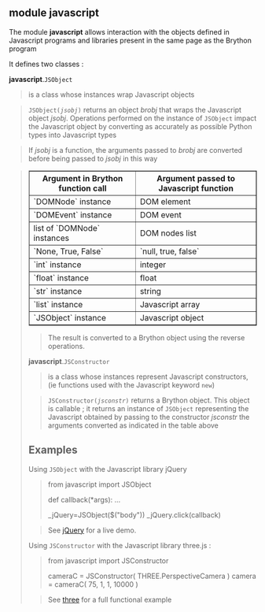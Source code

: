 module **javascript**
---------------------

The module **javascript** allows interaction with the objects defined in Javascript programs and libraries present in the same page as the Brython program

It defines two classes :

**javascript**.`JSObject`
>  is a class whose instances wrap Javascript objects

> <code>JSObject(_jsobj_)</code> returns an object *brobj* that wraps the Javascript object *jsobj*. Operations performed on the instance of `JSObject` impact the Javascript object by converting as accurately as possible Python types into Javascript types

> If *jsobj* is a function, the arguments passed to *brobj* are converted before being passed to *jsobj* in this way

> <table border='1'>
<tr><th>Argument in Brython function call</th><th>Argument passed to Javascript function</th></tr>
<tr><td>`DOMNode` instance</td><td>DOM element</td></tr>
<tr><td>`DOMEvent` instance</td><td>DOM event</td></tr>
<tr><td>list of `DOMNode` instances</td><td>DOM nodes list</td></tr>
<tr><td>`None, True, False`</td><td>`null, true, false`</td></tr>
<tr><td>`int` instance</td><td>integer</td></tr>
<tr><td>`float` instance</td><td>float</td></tr>
<tr><td>`str` instance</td><td>string</td></tr>
<tr><td>`list` instance</td><td>Javascript array</td></tr>
<tr><td>`JSObject` instance</td><td>Javascript object</td></tr>
</table>

> The result is converted to a Brython object using the reverse operations.

**javascript**.`JSConstructor`
> is a class whose instances represent Javascript constructors, (ie functions used with the Javascript keyword `new`)

> <code>JSConstructor(_jsconstr_)</code> returns a Brython object. This object is callable ; it returns an instance of `JSObject` representing the Javascript obtained by passing to the constructor *jsconstr* the arguments converted as indicated in the table above

Examples
--------
Using `JSObject` with the Javascript library jQuery

>    from javascript import JSObject
>
>    def callback(*args):
>        ...
>
>    _jQuery=JSObject($("body"))
>    _jQuery.click(callback)

> See [jQuery](../../gallery/jsobject_example.html) for a live demo.


Using `JSConstructor` with the Javascript library three.js :

>    from javascript import JSConstructor
>    
>    cameraC = JSConstructor( THREE.PerspectiveCamera )
>    camera = cameraC( 75, 1, 1, 10000 )

> See [three](../../gallery/three.html) for a full functional example
